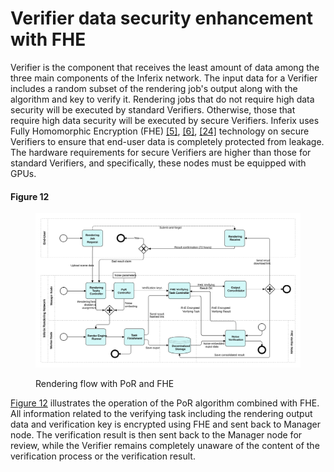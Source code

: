 # Verifier data security enhancement with FHE

Verifier is the component that receives the least amount of data among the three main components of the Inferix network. The input data for a Verifier includes a random subset of the rendering job's output along with the algorithm and key to verify it. Rendering jobs that do not require high data security will be executed by standard Verifiers. Otherwise, those that require high data security will be executed by secure Verifiers. Inferix uses Fully Homomorphic Encryption (FHE) [\[5\]](../../references.md#5), [\[6\]](../../references.md#6), [\[24\]](../../references.md#24) technology on secure Verifiers to ensure that end-user data is completely protected from leakage. The hardware requirements for secure Verifiers are higher than those for standard Verifiers, and specifically, these nodes must be equipped with GPUs.


#### Figure 12 <a id="fig_por_with_fhe"></a>
<figure><img src="../../../.gitbook/assets/por-with-fhe.svg" alt=""><figcaption><p>Rendering flow with PoR and FHE</p></figcaption></figure>

[Figure 12](#fig_por_with_fhe) illustrates the operation of the PoR algorithm combined with FHE. All information related to the verifying task including the rendering output data and verification key is encrypted using FHE and sent back to Manager node. The verification result is then sent back to the Manager node for review, while the Verifier remains completely unaware of the content of the verification process or the verification result.
